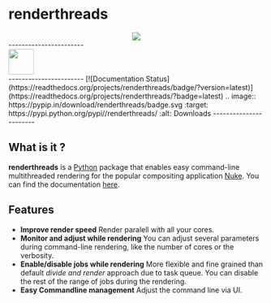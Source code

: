 

renderthreads
=================
<div align="center">
	<a href="http://renderthreads.readthedocs.org/" target="_blank"><img src="http://www.kiiia.com/helga/images/github_readme_header.jpg"></a>
</div>
-----------------------
<div align="left">
	<a href="http://renderthreads.readthedocs.org/" target="_blank"><img width="50" height="50" src="http://www.kiiia.com/helga/images/github_readme_header.jpg"></a>
</div>
-----------------------
[![Documentation Status](https://readthedocs.org/projects/renderthreads/badge/?version=latest)](https://readthedocs.org/projects/renderthreads/?badge=latest)
.. image:: https://pypip.in/download/renderthreads/badge.svg
    :target: https://pypi.python.org/pypi//renderthreads/
    :alt: Downloads
-----------------------


What is it ?
-----------------------
**renderthreads** is a [Python](https://www.python.org/) package that enables easy command-line multithreaded rendering for the popular compositing application [Nuke](http://www.thefoundry.co.uk/products/nuke/). You can find the documentation [here](http://renderthreads.readthedocs.org/).


Features
-----------------------
* **Improve render speed**
	Render paralell with all your cores.
* **Monitor and adjust while rendering**
	You can adjust several parameters during command-line rendering, like the number of cores or the verbosity.
* **Enable/disable jobs while rendering**
	More flexible and fine grained than default *divide and render* approach due to task queue. You can disable the rest of the range of jobs during the rendering.
* **Easy Commandline management**
	Adjust the command line via UI.
